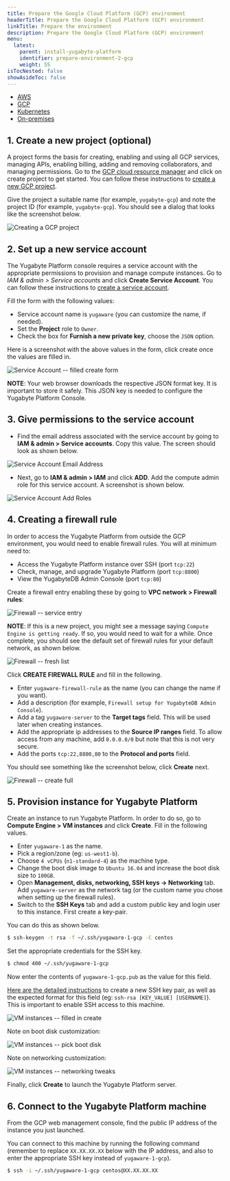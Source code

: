 ```yaml
---
title: Prepare the Google Cloud Platform (GCP) environment
headerTitle: Prepare the Google Cloud Platform (GCP) environment
linkTitle: Prepare the environment
description: Prepare the Google Cloud Platform (GCP) environment
menu:
  latest:
    parent: install-yugabyte-platform
    identifier: prepare-environment-2-gcp
    weight: 55
isTocNested: false
showAsideToc: false
---
```


<ul class="nav nav-tabs-alt nav-tabs-yb">

  <li>
    <a href="/latest/yugabyte-platform/install-yugabyte-platform/prepare-environment/aws" class="nav-link">
      <i class="icon-aws" aria-hidden="true"></i>
      AWS
    </a>
  </li>

  <li>
    <a href="/latest/yugabyte-platform/install-yugabyte-platform/prepare-environment/gcp" class="nav-link active">
       <i class="fab fa-google" aria-hidden="true"></i>
      GCP
    </a>
  </li>

<!--

  <li>
    <a href="/latest/yugabyte-platform/install-yugabyte-platform/prepare-environment/azure" class="nav-link">
      <i class="icon-azure" aria-hidden="true"></i>
      Azure
    </a>
  </li>

-->

  <li>
    <a href="/latest/yugabyte-platform/install-yugabyte-platform/prepare-environment/kubernetes" class="nav-link">
      <i class="icon-aws" aria-hidden="true"></i>
      Kubernetes
    </a>
  </li>

  <li>
    <a href="/latest/yugabyte-platform/install-yugabyte-platform/prepare-environment/on-premises" class="nav-link">
      <i class="icon-aws" aria-hidden="true"></i>
      On-premises
    </a>
  </li>

</ul>

## 1. Create a new project (optional)

A project forms the basis for creating, enabling and using all GCP services, managing APIs, enabling billing, adding and removing collaborators, and managing permissions. Go to the [GCP cloud resource manager](https://console.cloud.google.com/cloud-resource-manager) and click on create project to get started. You can follow these instructions to [create a new GCP project](https://cloud.google.com/resource-manager/docs/creating-managing-projects).

Give the project a suitable name (for example, `yugabyte-gcp`) and note the project ID (for example, `yugabyte-gcp`). You should see a dialog that looks like the screenshot below.

![Creating a GCP project](/images/ee/gcp-setup/project-create.png)

## 2. Set up a new service account

The Yugabyte Platform console requires a service account with the appropriate permissions to provision and manage compute instances. Go to *IAM & admin > Service accounts* and click **Create Service Account**. You can follow these instructions to [create a service account](https://cloud.google.com/iam/docs/creating-managing-service-accounts).

Fill the form with the following values:

- Service account name is `yugaware` (you can customize the name, if needed).
- Set the **Project** role to `Owner`.
- Check the box for **Furnish a new private key**, choose the `JSON` option.

Here is a screenshot with the above values in the form, click create once the values are filled in.

![Service Account -- filled create form](/images/ee/gcp-setup/service-account-filled-create.png)

**NOTE**: Your web browser downloads the respective JSON format key. It is important to store it safely. This JSON key is needed to configure the Yugabyte Platform Console.

## 3. Give permissions to the service account

- Find the email address associated with the service account by going to **IAM & admin > Service accounts**. Copy this value. The screen should look as shown below.

![Service Account Email Address](/images/ee/gcp-setup/gcp-service-account-email.png)

- Next, go to **IAM & admin > IAM** and click **ADD**. Add the compute admin role for this service account. A screenshot is shown below.

![Service Account Add Roles](/images/ee/gcp-setup/gcp-service-account-permissions.png)

## 4. Creating a firewall rule

In order to access the Yugabyte Platform from outside the GCP environment, you would need to enable firewall rules. You will at minimum need to:

- Access the Yugabyte Platform instance over SSH (port `tcp:22`)
- Check, manage, and upgrade Yugabyte Platform (port `tcp:8800`)
- View the YugabyteDB Admin Console (port `tcp:80`)

Create a firewall entry enabling these by going to **VPC network > Firewall rules**:

![Firewall -- service entry](/images/ee/gcp-setup/firewall-tab.png)

**NOTE**: If this is a new project, you might see a message saying `Compute Engine is getting ready`. If so, you would need to wait for a while. Once complete, you should see the default set of firewall rules for your default network, as shown below.

![Firewall -- fresh list](/images/ee/gcp-setup/firewall-fresh-list.png)

Click **CREATE FIREWALL RULE** and fill in the following.

- Enter `yugaware-firewall-rule` as the name (you can change the name if you want).
- Add a description (for example, `Firewall setup for YugabyteDB Admin Console`).
- Add a tag `yugaware-server` to the **Target tags** field. This will be used later when creating instances.
- Add the appropriate ip addresses to the **Source IP ranges** field. To allow access from any machine, add `0.0.0.0/0` but note that this is not very secure.
- Add the ports `tcp:22,8800,80` to the **Protocol and ports** field.

You should see something like the screenshot below, click **Create** next.

![Firewall -- create full](/images/ee/gcp-setup/firewall-create-full.png)

## 5. Provision instance for Yugabyte Platform

Create an instance to run Yugabyte Platform. In order to do so, go to **Compute Engine > VM instances** and click **Create**. Fill in the following values.

- Enter `yugaware-1` as the name.
- Pick a region/zone (eg: `us-west1-b`).
- Choose `4 vCPUs` (`n1-standard-4`) as the machine type.
- Change the boot disk image to `Ubuntu 16.04` and increase the boot disk size to `100GB`.
- Open **Management, disks, networking, SSH keys -> Networking** tab. Add `yugaware-server` as the network tag (or the custom name you chose when setting up the firewall rules).
- Switch to the **SSH Keys** tab and add a custom public key and login user to this instance. First create a key-pair.

You can do this as shown below.

```sh
$ ssh-keygen -t rsa -f ~/.ssh/yugaware-1-gcp -C centos
```

Set the appropriate credentials for the SSH key.

```sh
$ chmod 400 ~/.ssh/yugaware-1-gcp
```

Now enter the contents of `yugaware-1-gcp.pub` as the value for this field.

[Here are the detailed instructions](https://cloud.google.com/compute/docs/instances/adding-removing-ssh-keys#metadatavalues) to create a new SSH key pair, as well as the expected format for this field (eg: `ssh-rsa [KEY_VALUE] [USERNAME]`). This is important to enable SSH access to this machine.

![VM instances -- filled in create](/images/ee/gcp-setup/vm-create-full.png)

Note on boot disk customization:

![VM instances -- pick boot disk](/images/ee/gcp-setup/vm-pick-boot-disk.png)

Note on networking customization:

![VM instances -- networking tweaks](/images/ee/gcp-setup/vm-networking.png)

Finally, click **Create** to launch the Yugabyte Platform server.

## 6. Connect to the Yugabyte Platform machine

From the GCP web management console, find the public IP address of the instance you just launched.

You can connect to this machine by running the following command (remember to replace `XX.XX.XX.XX` below with the IP address, and also to enter the appropriate SSH key instead of `yugaware-1-gcp`).

```sh
$ ssh -i ~/.ssh/yugaware-1-gcp centos@XX.XX.XX.XX
```
